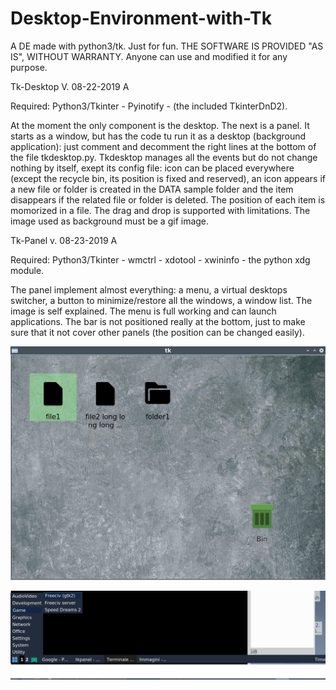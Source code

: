 # Desktop-Environment-with-Tk
A DE made with python3/tk. Just for fun.
THE SOFTWARE IS PROVIDED "AS IS", WITHOUT WARRANTY. Anyone can use and modified it for any purpose.

Tk-Desktop
V. 08-22-2019 A

Required: Python3/Tkinter - Pyinotify - (the included TkinterDnD2).

At the moment the only component is the desktop. The next is a panel. It starts as a window, but has the code tu run it as a desktop (background application): just comment and decomment the right lines at the bottom of the file tkdesktop.py. Tkdesktop manages all the events but do not change nothing by itself, exept its config file: icon can be placed everywhere (except the recycle bin, its position is fixed and reserved), an icon appears if a new file or folder is created in the DATA sample folder and the item disappears if the related file or folder is deleted. The position of each item is momorized in a file. The drag and drop is supported with limitations. The image used as background must be a gif image.

Tk-Panel
v. 08-23-2019 A

Required: Python3/Tkinter - wmctrl - xdotool - xwininfo - the python xdg module.

The panel implement almost everything: a menu, a virtual desktops switcher, a button to minimize/restore all the windows, a window list. The image is self explained. The menu is full working and can launch applications. The bar is not positioned really at the bottom, just to make sure that it not cover other panels (the position can be changed easily).


![My image](https://github.com/frank038/Desktop-Environment-with-Tk/blob/master/img1.jpg)

![My image](https://github.com/frank038/Desktop-Environment-with-Tk/blob/master/img2.jpg)
